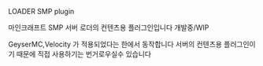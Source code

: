 LOADER SMP plugin

마인크래프트 SMP 서버 로더의 컨텐츠용 플러그인입니다 개발중/WIP

GeyserMC,Velocity 가 적용되었다는 한에서 동작합니다
서버의 컨텐츠용 플러그인이기 때문에 직접 사용하기는 번거로우실수 있습니다
